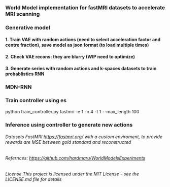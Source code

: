 ### World Model implementation for fastMRI datasets to accelerate MRI scanning 

###  Generative model
#### 1. Train VAE with random actions (need to select acceleration factor and centre fraction), save model as json format (to load multiple times) 
#### 2. Check VAE recons: they are blurry (WIP need to optimize)
#### 3. Generate series with random actions and k-spaces datasets to train probablistics RNN


### MDN-RNN 

####
####
####

### Train controller using es 
python train_controller.py fastmri -e 1 -n 4 -t 1 --max_length 100

### Inference using controller to generate new actions


###### Datasets FastMRI https://fastmri.org/ with a custom enviroment, to provide rewards are MSE between gold standard and reconstructed




###### Refernces: https://github.com/hardmaru/WorldModelsExperiments




###### License This project is licensed under the MIT License - see the LICENSE.md file for details
